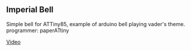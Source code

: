 ## Imperial Bell

Simple bell for ATTiny85, example of arduino bell playing vader's theme.
programmer: paperATtiny

[Video](https://www.youtube.com/watch?v=vL0w2kBk6xk)

